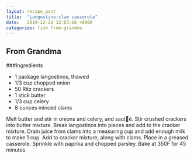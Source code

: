 ```yaml
---
layout: recipe_post
title:  "Langostino:clam casserole"
date:   2019-12-22 12:03:16 +0000
categories: fish from-grandma
---
```


## From Grandma
###Ingredients
* 1 package langostinos, thawed
* 1/3 cup chopped onion
* 50 Ritz crackers
* 1 stick butter
* 1/3 cup celery
* 8 ounces minced clams


Melt butter and stir in onions and celery, and sauté. Stir crushed crackers into butter mixture. Break langostinos into pieces and add to the cracker mixture. Drain juice from clams into a measuring cup and add enough milk to make 1 cup. Add to cracker mixture, along with clams. Place in a greased casserole. Sprinkle with paprika and chopped parsley. Bake at 350F for 45 minutes.

